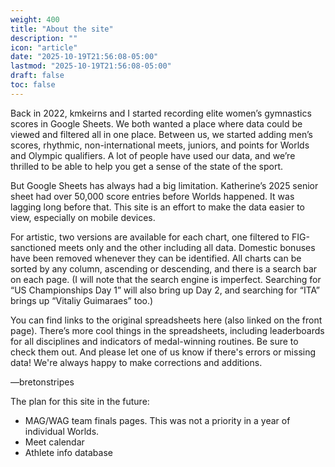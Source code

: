 ```yaml
---
weight: 400
title: "About the site"
description: ""
icon: "article"
date: "2025-10-19T21:56:08-05:00"
lastmod: "2025-10-19T21:56:08-05:00"
draft: false
toc: false
---
```


Back in 2022, kmkeirns and I started recording elite women’s gymnastics scores in Google Sheets. We both wanted a place where data could be viewed and filtered all in one place. Between us, we started adding men’s scores, rhythmic, non-international meets, juniors, and points for Worlds and Olympic qualifiers. A lot of people have used our data, and we’re thrilled to be able to help you get a sense of the state of the sport.

But Google Sheets has always had a big limitation. Katherine’s 2025 senior sheet had over 50,000 score entries before Worlds happened. It was lagging long before that. This site is an effort to make the data easier to view, especially on mobile devices.

For artistic, two versions are available for each chart, one filtered to FIG-sanctioned meets only and the other including all data. Domestic bonuses have been removed whenever they can be identified. All charts can be sorted by any column, ascending or descending, and there is a search bar on each page. (I will note that the search engine is imperfect. Searching for “US Championships Day 1” will also bring up Day 2, and searching for “ITA” brings up “Vitaliy Guimaraes” too.)

You can find links to the original spreadsheets here (also linked on the front page). There’s more cool things in the spreadsheets, including leaderboards for all disciplines and indicators of medal-winning routines. Be sure to check them out. And please let one of us know if there's errors or missing data! We're always happy to make corrections and additions.

—bretonstripes

The plan for this site in the future:

- MAG/WAG team finals pages. This was not a priority in a year of individual Worlds.
- Meet calendar
- Athlete info database